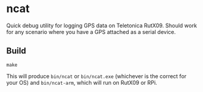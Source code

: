 # ncat

Quick debug utility for logging GPS data on Teletonica RutX09. Should work for any scenario where you have a GPS attached as a serial device.

## Build

```shell
make
```

This will produce `bin/ncat` or `bin/ncat.exe` (whichever is the correct for your OS) and `bin/ncat-arm`, which will run on RutX09 or RPi.

